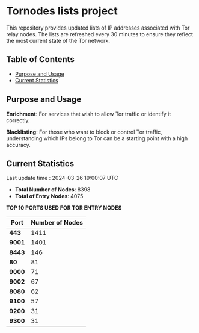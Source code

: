 # Tornodes lists project

This repository provides updated lists of IP addresses associated with Tor relay nodes. The lists are refreshed every 30 minutes to ensure they reflect the most current state of the Tor network.

## Table of Contents

- [Purpose and Usage](#purpose-and-usage)
- [Current Statistics](#current-statistics)


## Purpose and Usage

**Enrichment**: For services that wish to allow Tor traffic or identify it correctly.

**Blacklisting**: For those who want to block or control Tor traffic, understanding which IPs belong to Tor can be a starting point with a high accuracy.

## Current Statistics

Last update time : 2024-03-26 19:00:07 UTC

- **Total Number of Nodes**: 8398
- **Total of Entry Nodes**: 4075

**TOP 10 PORTS USED FOR TOR ENTRY NODES**

| **Port** | **Number of Nodes** |
|------|-----------------|
| **443**   | 1411  |
| **9001**   | 1401  |
| **8443**   | 146  |
| **80**   | 81  |
| **9000**   | 71  |
| **9002**   | 67  |
| **8080**   | 62  |
| **9100**   | 57  |
| **9200**   | 31  |
| **9300**   | 31  |

